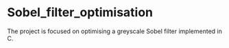 # Sobel_filter_optimisation
The project is focused on optimising a greyscale Sobel filter implemented in C.
